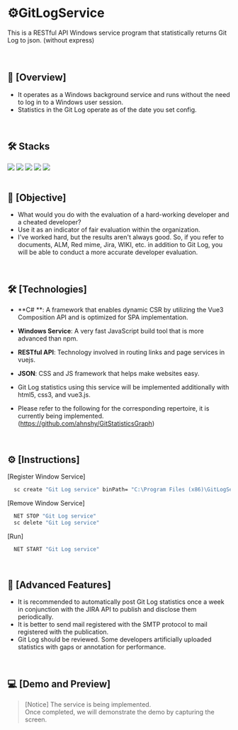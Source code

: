 # ⚙️GitLogService <br/>
 This is a RESTful API Windows service program that statistically returns Git Log to json. (without express)
<br/>
<br/>
<br/>

## 📢 [Overview]
- It operates as a Windows background service and runs without the need to log in to a Windows user session.
- Statistics in the Git Log operate as of the date you set config.
<br/>

## 🛠️ Stacks
<img src="https://img.shields.io/badge/-C%23-000000?logo=dotnet" /> <img src="https://img.shields.io/badge/JSON-000000?logo=json&logoColor=white" /> <img src="https://img.shields.io/badge/vue.js-%2335495e.svg?&logo=vuedotjs&logoColor=%234FC08D" /> <img src="https://img.shields.io/badge/html5-%23E34F26.svg?&logo=html5&logoColor=white" /> <img src="https://img.shields.io/badge/CSS3-1572B6?logo=css3&logoColor=white"/><br/><br/>

## 🚩 [Objective]
- What would you do with the evaluation of a hard-working developer and a cheated developer?
- Use it as an indicator of fair evaluation within the organization.
- I've worked hard, but the results aren't always good. So, if you refer to documents, ALM, Red mime, Jira, WIKI, etc. in addition to Git Log, you will be able to conduct a more accurate developer evaluation.
<br/>

## 🛠️ [Technologies]
- **C# **: A framework that enables dynamic CSR by utilizing the Vue3 Composition API and is optimized for SPA implementation.
- **Windows Service**: A very fast JavaScript build tool that is more advanced than npm.
- **RESTful API**: Technology involved in routing links and page services in vuejs.
- **JSON**: CSS and JS framework that helps make websites easy.

- Git Log statistics using this service will be implemented additionally with html5, css3, and vue3.js.
- Please refer to the following for the corresponding repertoire, it is currently being implemented.(https://github.com/ahnshy/GitStatisticsGraph)
<br/>

## ⚙️ [Instructions]

[Register Window Service]
```bash
  sc create "Git Log service" binPath= "C:\Program Files (x86)\GitLogService\GitLogService.exe"
```

[Remove Window Service]
```bash
  NET STOP "Git Log service"
  sc delete "Git Log service"
```

[Run]
```bash
  NET START "Git Log service"
```
<br/>

## 📌 [Advanced Features]
* It is recommended to automatically post Git Log statistics once a week in conjunction with the JIRA API to publish and disclose them periodically.
* It is better to send mail registered with the SMTP protocol to mail registered with the publication.
* Git Log should be reviewed. Some developers artificially uploaded statistics with gaps or annotation for performance.
<br/>

## 💻 [Demo and Preview]
>
> [Notice]
>The service is being implemented. 
> <br/>
> Once completed, we will demonstrate the demo by capturing the screen.<br/>
>
<br/>
<br/>

